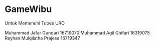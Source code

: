 # GameWibu
Untuk Memenuhi Tubes URO

Muhammad Jafar Gundari 16719070
Muhammad Agil Ghifari 16319075
Reyhan Mulqilatha Prajesa 16719347